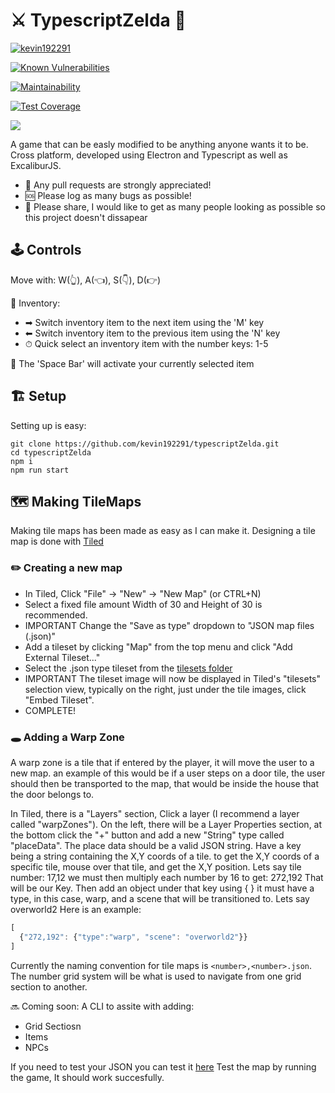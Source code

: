 # ⚔️ TypescriptZelda 🏰
[![kevin192291](https://circleci.com/gh/kevin192291/TypescriptZelda.svg?style=svg)](https://app.circleci.com/pipelines/github/kevin192291/TypescriptZelda)

[![Known Vulnerabilities](https://snyk.io/test/github/kevin192291/TypescriptZelda/badge.svg)](https://snyk.io/test/github/kevin192291/TypescriptZelda)

[![Maintainability](https://api.codeclimate.com/v1/badges/d2a09b644f92d3793adf/maintainability)](https://codeclimate.com/github/kevin192291/TypescriptZelda/maintainability)

[![Test Coverage](https://api.codeclimate.com/v1/badges/d2a09b644f92d3793adf/test_coverage)](https://codeclimate.com/github/kevin192291/TypescriptZelda/test_coverage)



![](https://github.com/kevin192291/TypescriptZelda/blob/master/docs/gameDemoGif.gif?raw=true)

A game that can be easly modified to be anything anyone wants it to be.
Cross platform, developed using Electron and Typescript as well as ExcaliburJS.

- 💪 Any pull requests are strongly appreciated!
- 🆘 Please log as many bugs as possible!
- 👻 Please share, I would like to get as many people looking as possible so this project doesn't dissapear

## 🕹 Controls
Move with:
W(👆),
A(👈),
S(👇),
D(👉)

🎒 Inventory:
- ➡ Switch inventory item to the next item using the 'M' key
- ⬅ Switch inventory item to the previous item using the 'N' key
- ⏱ Quick select an inventory item with the number keys: 1-5

🤺 The 'Space Bar' will activate your currently selected item

## 🏗 Setup
Setting up is easy:
```
git clone https://github.com/kevin192291/typescriptZelda.git
cd typescriptZelda
npm i
npm run start
```

## 🗺 Making TileMaps
Making tile maps has been made as easy as I can make it.
Designing a tile map is done with [Tiled](https://www.mapeditor.org/)

### ✏️ Creating a new map
- In Tiled, Click "File" -> "New" -> "New Map" (or CTRL+N)
- Select a fixed file amount Width of 30 and Height of 30 is recommended.
- IMPORTANT Change the "Save as type" dropdown to "JSON map files (.json)"
- Add a tileset by clicking "Map" from the top menu and click "Add External Tileset..."
- Select the .json type tileset from the [tilesets folder](game/assets/tilesets/)
- IMPORTANT The tileset image will now be displayed in Tiled's "tilesets" selection view,
typically on the right, just under the tile images, click "Embed Tileset".
- COMPLETE!

### 🕳 Adding a Warp Zone
A warp zone is a tile that if entered by the player, it will move the user to a new map.
an example of this would be if a user steps on a door tile, the user should then be transported
to the map, that would be inside the house that the door belongs to.

In Tiled, there is a "Layers" section, Click a layer (I recommend a layer called "warpZones").
On the left, there will be a Layer Properties section, at the bottom click the "+" button and add
a new "String" type called "placeData".
The place data should be a valid JSON string.
Have a key being a string containing the X,Y coords of a tile.
to get the X,Y coords of a specific tile, mouse over that tile, and get the X,Y position. Lets say
tile number: 17,12 we must then multiply each number by 16 to get: 272,192 That will be our Key.
Then add an object under that key using { }
it must have a type, in this case, warp, and a scene that will be transitioned to. Lets say overworld2
Here is an example:

```javascript
[
  {"272,192": {"type":"warp", "scene": "overworld2"}}
]
```

Currently the naming convention for tile maps is ```<number>,<number>.json```. The number grid system
will be what is used to navigate from one grid section to another.

🔜 Coming soon:
A CLI to assite with adding:
- Grid Sectiosn
- Items
- NPCs

If you need to test your JSON you can test it [here](https://jsonformatter.curiousconcept.com/)
Test the map by running the game, It should work succesfully.
